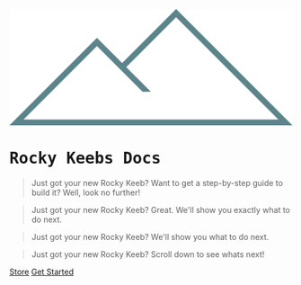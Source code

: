 ![logo](_media/logo.png ':size=30%')

<h1 style="font-family: 'Roboto Mono', monospace"> Rocky Keebs Docs </h1>

> Just got your new Rocky Keeb? Want to get a step-by-step guide to build it? Well, look no further!

> Just got your new Rocky Keeb? Great. We'll show you exactly what to do next.

> Just got your new Rocky Keeb? We'll show you what to do next.

> Just got your new Rocky Keeb? Scroll down to see whats next!

[Store](https://rockykeebs.com)
[Get Started](/README)
